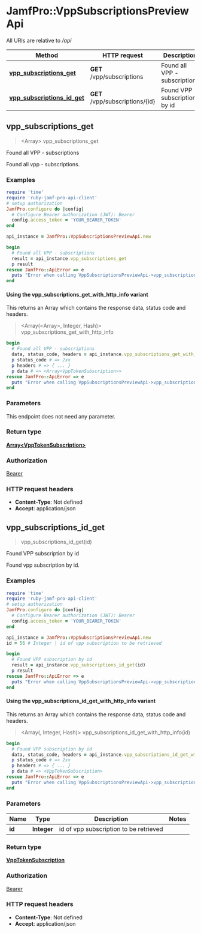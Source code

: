 # JamfPro::VppSubscriptionsPreviewApi

All URIs are relative to */api*

| Method | HTTP request | Description |
| ------ | ------------ | ----------- |
| [**vpp_subscriptions_get**](VppSubscriptionsPreviewApi.md#vpp_subscriptions_get) | **GET** /vpp/subscriptions | Found all VPP - subscriptions  |
| [**vpp_subscriptions_id_get**](VppSubscriptionsPreviewApi.md#vpp_subscriptions_id_get) | **GET** /vpp/subscriptions/{id} | Found VPP subscription by id  |


## vpp_subscriptions_get

> <Array<VppTokenSubscription>> vpp_subscriptions_get

Found all VPP - subscriptions 

Found all vpp - subscriptions. 

### Examples

```ruby
require 'time'
require 'ruby-jamf-pro-api-client'
# setup authorization
JamfPro.configure do |config|
  # Configure Bearer authorization (JWT): Bearer
  config.access_token = 'YOUR_BEARER_TOKEN'
end

api_instance = JamfPro::VppSubscriptionsPreviewApi.new

begin
  # Found all VPP - subscriptions 
  result = api_instance.vpp_subscriptions_get
  p result
rescue JamfPro::ApiError => e
  puts "Error when calling VppSubscriptionsPreviewApi->vpp_subscriptions_get: #{e}"
end
```

#### Using the vpp_subscriptions_get_with_http_info variant

This returns an Array which contains the response data, status code and headers.

> <Array(<Array<VppTokenSubscription>>, Integer, Hash)> vpp_subscriptions_get_with_http_info

```ruby
begin
  # Found all VPP - subscriptions 
  data, status_code, headers = api_instance.vpp_subscriptions_get_with_http_info
  p status_code # => 2xx
  p headers # => { ... }
  p data # => <Array<VppTokenSubscription>>
rescue JamfPro::ApiError => e
  puts "Error when calling VppSubscriptionsPreviewApi->vpp_subscriptions_get_with_http_info: #{e}"
end
```

### Parameters

This endpoint does not need any parameter.

### Return type

[**Array&lt;VppTokenSubscription&gt;**](VppTokenSubscription.md)

### Authorization

[Bearer](../README.md#Bearer)

### HTTP request headers

- **Content-Type**: Not defined
- **Accept**: application/json


## vpp_subscriptions_id_get

> <VppTokenSubscription> vpp_subscriptions_id_get(id)

Found VPP subscription by id 

Found vpp subscription by id. 

### Examples

```ruby
require 'time'
require 'ruby-jamf-pro-api-client'
# setup authorization
JamfPro.configure do |config|
  # Configure Bearer authorization (JWT): Bearer
  config.access_token = 'YOUR_BEARER_TOKEN'
end

api_instance = JamfPro::VppSubscriptionsPreviewApi.new
id = 56 # Integer | id of vpp subscription to be retrieved

begin
  # Found VPP subscription by id 
  result = api_instance.vpp_subscriptions_id_get(id)
  p result
rescue JamfPro::ApiError => e
  puts "Error when calling VppSubscriptionsPreviewApi->vpp_subscriptions_id_get: #{e}"
end
```

#### Using the vpp_subscriptions_id_get_with_http_info variant

This returns an Array which contains the response data, status code and headers.

> <Array(<VppTokenSubscription>, Integer, Hash)> vpp_subscriptions_id_get_with_http_info(id)

```ruby
begin
  # Found VPP subscription by id 
  data, status_code, headers = api_instance.vpp_subscriptions_id_get_with_http_info(id)
  p status_code # => 2xx
  p headers # => { ... }
  p data # => <VppTokenSubscription>
rescue JamfPro::ApiError => e
  puts "Error when calling VppSubscriptionsPreviewApi->vpp_subscriptions_id_get_with_http_info: #{e}"
end
```

### Parameters

| Name | Type | Description | Notes |
| ---- | ---- | ----------- | ----- |
| **id** | **Integer** | id of vpp subscription to be retrieved |  |

### Return type

[**VppTokenSubscription**](VppTokenSubscription.md)

### Authorization

[Bearer](../README.md#Bearer)

### HTTP request headers

- **Content-Type**: Not defined
- **Accept**: application/json

